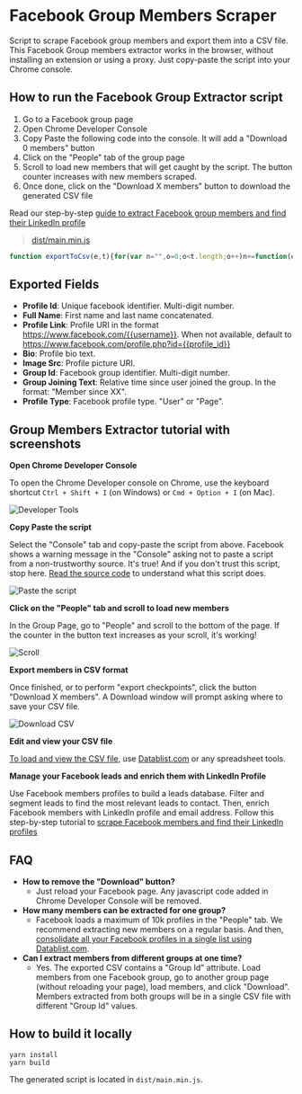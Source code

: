 # Facebook Group Members Scraper

Script to scrape Facebook group members and export them into a CSV file. This Facebook Group members extractor works in the browser, without installing an extension or using a proxy. Just copy-paste the script into your Chrome console.

## How to run the Facebook Group Extractor script

 1. Go to a Facebook group page
 1. Open Chrome Developer Console
 1. Copy Paste the following code into the console. It will add a "Download 0 members" button
 1. Click on the "People" tab of the group page
 1. Scroll to load new members that will get caught by the script. The button counter increases with new members scraped.
 1. Once done, click on the "Download X members" button to download the generated CSV file

 Read our step-by-step [guide to extract Facebook group members and find their LinkedIn profile](https://www.datablist.com/how-to/scrape-facebook-group-members-linkedin)

> [dist/main.min.js](dist/main.min.js)

```javascript
function exportToCsv(e,t){for(var n="",o=0;o<t.length;o++)n+=function(e){for(var t="",n=0;n<e.length;n++){var o=null===e[n]||void 0===e[n]?"":e[n].toString(),o=(o=e[n]instanceof Date?e[n].toLocaleString():o).replace(/"/g,'""');0<n&&(t+=","),t+=o=0<=o.search(/("|,|\n)/g)?'"'+o+'"':o}return t+"\n"}(t[o]);var r=new Blob([n],{type:"text/csv;charset=utf-8;"}),i=document.createElement("a");void 0!==i.download&&(r=URL.createObjectURL(r),i.setAttribute("href",r),i.setAttribute("download",e),document.body.appendChild(i),i.click(),document.body.removeChild(i))}function buildCTABtn(){var e=document.createElement("div"),t=(e.setAttribute("style",["position: fixed;","top: 0;","left: 0;","z-index: 10;","width: 100%;","height: 100%;","pointer-events: none;"].join("")),document.createElement("div")),n=(t.setAttribute("style",["position: absolute;","bottom: 30px;","right: 130px;","color: white;","min-width: 150px;","background: var(--primary-button-background);","border-radius: var(--button-corner-radius);","padding: 0px 12px;","cursor: pointer;","font-weight:600;","font-size:15px;","display: inline-flex;","pointer-events: auto;","height: 36px;","align-items: center;","justify-content: center;"].join("")),document.createTextNode("Download ")),o=document.createElement("span"),r=(o.setAttribute("id","fb-group-scraper-number-tracker"),o.textContent="0",document.createTextNode(" members"));return t.appendChild(n),t.appendChild(o),t.appendChild(r),t.addEventListener("click",function(){var e=(new Date).toISOString();exportToCsv("groupMemberExport-".concat(e,".csv"),window.members_list)}),e.appendChild(t),document.body.appendChild(e),e}function processResponse(e){var t,n;if(null!==(t=null==e?void 0:e.data)&&void 0!==t&&t.group)o=e.data.group;else{if("Group"!==(null===(t=null===(t=null==e?void 0:e.data)||void 0===t?void 0:t.node)||void 0===t?void 0:t.__typename))return;o=e.data.node}if(null!==(t=null==o?void 0:o.new_members)&&void 0!==t&&t.edges)n=o.new_members.edges;else if(null!==(e=null==o?void 0:o.new_forum_members)&&void 0!==e&&e.edges)n=o.new_forum_members.edges;else{if(null===(t=null==o?void 0:o.search_results)||void 0===t||!t.edges)return;n=o.search_results.edges}var e=n.map(function(e){var t=e.node,n=t.id,o=t.name,r=t.bio_text,i=t.url,s=t.profile_picture,t=t.__isProfile,d=(null===(d=null==e?void 0:e.join_status_text)||void 0===d?void 0:d.text)||(null===(d=null===(d=null==e?void 0:e.membership)||void 0===d?void 0:d.join_status_text)||void 0===d?void 0:d.text),e=null===(e=e.node.group_membership)||void 0===e?void 0:e.associated_group.id;return[n,o,i,(null==r?void 0:r.text)||"",(null==s?void 0:s.uri)||"",e,d||"",t]}),o=((t=window.members_list).push.apply(t,e),document.getElementById("fb-group-scraper-number-tracker"));o&&(o.textContent=window.members_list.length.toString())}function parseResponse(e){var n=[];try{n.push(JSON.parse(e))}catch(t){var o=e.split("\n");if(o.length<=1)return void console.error("Fail to parse API response",t);for(var r=0;r<o.length;r++){var i=o[r];try{n.push(JSON.parse(i))}catch(e){console.error("Fail to parse API response",t)}}}for(var t=0;t<n.length;t++)processResponse(n[t])}function main(){buildCTABtn();var e=XMLHttpRequest.prototype.send;XMLHttpRequest.prototype.send=function(){this.addEventListener("readystatechange",function(){this.responseURL.includes("/api/graphql/")&&4===this.readyState&&parseResponse(this.responseText)},!1),e.apply(this,arguments)}}window.members_list=window.members_list||[["Profile Id","Full Name","ProfileLink","Bio","Image Src","Groupe Id","Group Joining Text","Profile Type"]],main();
```


## Exported Fields

- **Profile Id**: Unique facebook identifier. Multi-digit number.
- **Full Name**: First name and last name concatenated.
- **Profile Link**: Profile URI in the format https://www.facebook.com/{{username}}. When not available, default to https://www.facebook.com/profile.php?id={{profile_id}}
- **Bio**: Profile bio text.
- **Image Src**: Profile picture URI.
- **Group Id**: Facebook group identifier. Multi-digit number.
- **Group Joining Text**: Relative time since user joined the group. In the format: "Member since XX".
- **Profile Type**: Facebook profile type. "User" or "Page".


## Group Members Extractor tutorial with screenshots

**Open Chrome Developer Console**

To open the Chrome Developer console on Chrome, use the keyboard shortcut `Ctrl + Shift + I` (on Windows) or `Cmd + Option + I` (on Mac).

![Developer Tools](statics/open-developer-tools.png)





**Copy Paste the script**

Select the "Console" tab and copy-paste the script from above. Facebook shows a warning message in the "Console" asking not to  paste a script from a non-trustworthy source. It's true! And if you don't trust this script, stop here. [Read the source code](main.ts) to understand what this script does.

![Paste the script](statics/copy-paster-script.png)





**Click on the "People" tab and scroll to load new members**

In the Group Page, go to "People" and scroll to the bottom of the page. If the counter in the button text increases as your scroll, it's working!

![Scroll](statics/facebook-group-members-download.png)



**Export members in CSV format**

Once finished, or to perform "export checkpoints", click the button "Download X members". A Download window will prompt asking where to save your CSV file.

![Download CSV](statics/export-members-to-csv.png)





**Edit and view your CSV file**

[To load and view the CSV file](https://www.datablist.com/csv-editor), use [Datablist.com](https://www.datablist.com/) or any spreadsheet tools.


**Manage your Facebook leads and enrich them with LinkedIn Profile**

Use Facebook members profiles to build a leads database. Filter and segment leads to find the most relevant leads to contact. Then, enrich Facebook members with LinkedIn profile and email address.
Follow this step-by-step tutorial to [scrape Facebook members and find their LinkedIn profiles](https://www.datablist.com/how-to/scrape-facebook-group-members-linkedin)


## FAQ

- **How to remove the "Download" button?**
    - Just reload your Facebook page. Any javascript code added in Chrome Developer Console will be removed.
- **How many members can be extracted for one group?**
    - Facebook loads a maximum of 10k profiles in the "People" tab. We recommend extracting new members on a regular basis. And then, [consolidate all your Facebook profiles in a single list using Datablist.com](https://www.datablist.com/how-to/scrape-facebook-group-members-linkedin).
- **Can I extract members from different groups at one time?**
    - Yes. The exported CSV contains a "Group Id" attribute. Load members from one Facebook group, go to another group page (without reloading your page), load members, and click "Download". Members extracted from both groups will be in a single CSV file with different "Group Id" values.



## How to build it locally

```
yarn install
yarn build
```



The generated script is located in `dist/main.min.js`.
